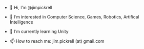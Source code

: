 - 👋 Hi, I’m @jimpickrell
- 👀 I’m interested in Computer Science, Games, Robotics, Artifical Intelligence
- 🌱 I’m currently learning Unity

- 📫 How to reach me: jim.pickrell (at) gmail.com

<!---
jimpickrell/jimpickrell is a ✨ special ✨ repository because its `README.md` (this file) appears on your GitHub profile.
You can click the Preview link to take a look at your changes.
--->

